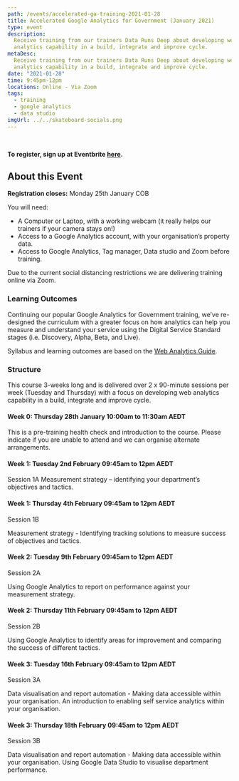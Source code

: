 ```yaml
---
path: /events/accelerated-ga-training-2021-01-28
title: Accelerated Google Analytics for Government (January 2021)
type: event
description:
  Receive training from our trainers Data Runs Deep about developing web
  analytics capability in a build, integrate and improve cycle.
metaDesc:
  Receive training from our trainers Data Runs Deep about developing web
  analytics capability in a build, integrate and improve cycle.
date: "2021-01-28"
time: 9:45pm-12pm
locations: Online - Via Zoom
tags:
  - training
  - google analytics
  - data studio
imgUrl: ../../skateboard-socials.png
---
```


<br/>

<!-- TODO: Keep link up to date -->

**To register, sign up at Eventbrite
[here](https://www.eventbrite.com.au/e/accelerated-google-analytics-for-government-tickets-135775984625).**

## About this Event

**Registration closes:** Monday 25th January COB

You will need:

- A Computer or Laptop, with a working webcam (it really helps our trainers if
  your camera stays on!)
- Access to a Google Analytics account, with your organisation’s property data.
- Access to Google Analytics, Tag manager, Data studio and Zoom before training.

Due to the current social distancing restrictions we are delivering training
online via Zoom.

### Learning Outcomes

Continuing our popular Google Analytics for Government training, we’ve
re-designed the curriculum with a greater focus on how analytics can help you
measure and understand your service using the Digital Service Standard stages
(i.e. Discovery, Alpha, Beta, and Live).

Syllabus and learning outcomes are based on the
[Web Analytics Guide](https://www.dta.gov.au/our-projects/google-analytics-government/web-analytics-agile).

### Structure

This course 3-weeks long and is delivered over 2 x 90-minute sessions per week
(Tuesday and Thursday) with a focus on developing web analytics capability in a
build, integrate and improve cycle.

#### Week 0: Thursday 28th January 10:00am to 11:30am AEDT

This is a pre-training health check and introduction to the course. Please
indicate if you are unable to attend and we can organise alternate arrangements.

#### Week 1: Tuesday 2nd February 09:45am to 12pm AEDT

Session 1A Measurement strategy – identifying your department’s objectives and
tactics.

#### Week 1: Thursday 4th February 09:45am to 12pm AEDT

Session 1B

Measurement strategy - Identifying tracking solutions to measure success of
objectives and tactics.

#### Week 2: Tuesday 9th February 09:45am to 12pm AEDT

Session 2A

Using Google Analytics to report on performance against your measurement
strategy.

#### Week 2: Thursday 11th February 09:45am to 12pm AEDT

Session 2B

Using Google Analytics to identify areas for improvement and comparing the
success of different tactics.

#### Week 3: Tuesday 16th February 09:45am to 12pm AEDT

Session 3A

Data visualisation and report automation - Making data accessible within your
organisation. An introduction to enabling self service analytics within your
organisation.

#### Week 3: Thursday 18th February 09:45am to 12pm AEDT

Session 3B

Data visualisation and report automation - Making data accessible within your
organisation. Using Google Data Studio to visualise department performance.
